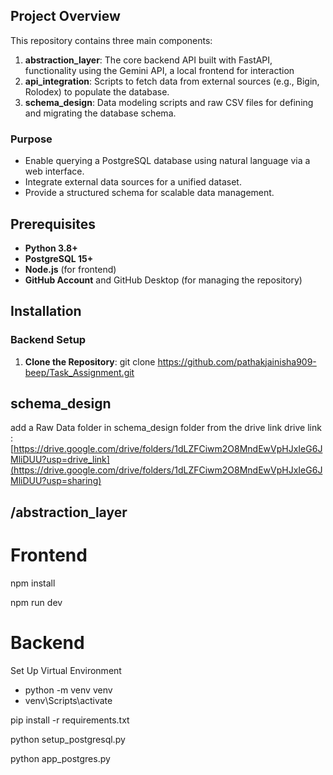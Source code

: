 

## Project Overview

This repository contains three main components:

1. **abstraction_layer**: The core backend API built with FastAPI, functionality using the Gemini API, a local frontend for interaction
2. **api_integration**: Scripts to fetch data from external sources (e.g., Bigin, Rolodex) to populate the database.
3. **schema_design**: Data modeling scripts and raw CSV files for defining and migrating the database schema.

### Purpose
- Enable querying a PostgreSQL database using natural language via a web interface.
- Integrate external data sources for a unified dataset.
- Provide a structured schema for scalable data management.

## Prerequisites
- **Python 3.8+**
- **PostgreSQL 15+** 
- **Node.js** (for frontend)
- **GitHub Account** and GitHub Desktop (for managing the repository)

## Installation

### Backend Setup
1. **Clone the Repository**:
  git clone https://github.com/pathakjainisha909-beep/Task_Assignment.git

## schema_design

add a Raw Data folder in schema_design folder from the drive link
drive link : [https://drive.google.com/drive/folders/1dLZFCiwm2O8MndEwVpHJxIeG6JMliDUU?usp=drive_link](https://drive.google.com/drive/folders/1dLZFCiwm2O8MndEwVpHJxIeG6JMliDUU?usp=sharing)

## /abstraction_layer

# Frontend

npm install

npm run dev

# Backend
Set Up Virtual Environment
- python -m venv venv
- venv\Scripts\activate

pip install -r requirements.txt

python setup_postgresql.py

python app_postgres.py






